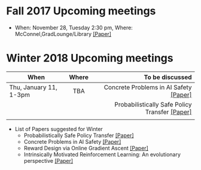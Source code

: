 # Fall 2017 Upcoming meetings
- When: November 28, Tuesday 2:30 pm, Where: McConnel,GradLounge/Library [[Paper]](https://arxiv.org/pdf/1705.08551.pdf)


# Winter 2018 Upcoming meetings
  | When                     | Where         | To be discussed                                                               |
  | -----------------        |:-------------:| -----------------------------------------------------------------------------:|
  | Thu, January 11, 1-3pm   | TBA           | Concrete Problems in AI Safety [[Paper]](https://arxiv.org/pdf/1606.06565.pdf)|
  |                          |               | Probabilistically Safe Policy Transfer [[Paper]](https://arxiv.org/pdf/1705.05394.pdf)|
  |                          |               |                                                                               |


- List of Papers suggested for Winter
  * Probabilistically Safe Policy Transfer [[Paper]](https://arxiv.org/pdf/1705.05394.pdf)
  * Concrete Problems in AI Safety [[Paper]](https://arxiv.org/pdf/1606.06565.pdf)
  * Reward Design via Online Gradient Ascent [[Paper]](https://papers.nips.cc/paper/4146-reward-design-via-online-gradient-ascent.pdf)
  * Intrinsically Motivated Reinforcement Learning: An evolutionary perspective [[Paper]](https://web.eecs.umich.edu/~baveja/Papers/IMRLIEEETAMDFinal.pdf)
